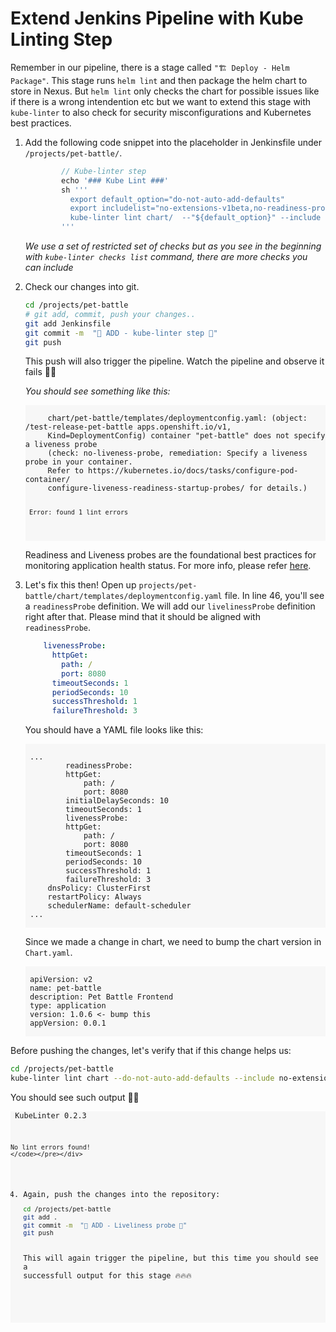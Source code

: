 # Extend Jenkins Pipeline with Kube Linting Step

Remember in our pipeline, there is a stage called `"🏗️ Deploy - Helm Package"`. This stage runs `helm lint` and then package the helm chart to store in Nexus. But `helm lint` only checks the chart for possible issues like if there is a wrong intendention etc but we want to extend this stage with `kube-linter` to also check for security misconfigurations and Kubernetes best practices.

1. Add the following code snippet into the placeholder in Jenkinsfile under `/projects/pet-battle/`.

    ```groovy
			// Kube-linter step
			echo '### Kube Lint ###'
			sh '''
			  export default_option="do-not-auto-add-defaults"
			  export includelist="no-extensions-v1beta,no-readiness-probe,no-liveness-probe,dangling-service,mismatching-selector,writable-host-mount"
			  kube-linter lint chart/  --"${default_option}" --include "${includelist}" 
			'''
    ```
    _We use a set of restricted set of checks but as you see in the beginning with `kube-linter checks list` command, there are more checks you can include_

2. Check our changes into git.
    ```bash
    cd /projects/pet-battle
    # git add, commit, push your changes..
    git add Jenkinsfile
    git commit -m  "🐠 ADD - kube-linter step 🐠"
    git push
    ```
   This push will also trigger the pipeline. Watch the pipeline and observe it fails 🤯🤯

    _You should see something like this:_
    <div class="highlight" style="background: #f7f7f7">
    <pre><code class="language-yaml">
        chart/pet-battle/templates/deploymentconfig.yaml: (object: <no namespace>/test-release-pet-battle apps.openshift.io/v1, 
        Kind=DeploymentConfig) container "pet-battle" does not specify a liveness probe 
        (check: no-liveness-probe, remediation: Specify a liveness probe in your container. 
        Refer to https://kubernetes.io/docs/tasks/configure-pod-container/
        configure-liveness-readiness-startup-probes/ for details.)
        
        Error: found 1 lint errors
    </code></pre></div>

    Readiness and Liveness probes are the foundational best practices for monitoring application health status. For more info, please refer [here](https://docs.openshift.com/container-platform/4.8/applications/application-health.html).

3. Let's fix this then! Open up `projects/pet-battle/chart/templates/deploymentconfig.yaml` file. In line 46, you'll see a `readinessProbe` definition. We will add our `livelinessProbe` definition right after that. Please mind that it should be aligned with `readinessProbe`.

    ```yaml
        livenessProbe:
          httpGet:
            path: /
            port: 8080
          timeoutSeconds: 1
          periodSeconds: 10
          successThreshold: 1
          failureThreshold: 3

    ```
    You should have a YAML file looks like this:
    <div class="highlight" style="background: #f7f7f7">
    <pre><code class="language-yaml">
    ...
            readinessProbe:
            httpGet:
                path: /
                port: 8080
            initialDelaySeconds: 10
            timeoutSeconds: 1
            livenessProbe:
            httpGet:
                path: /
                port: 8080
            timeoutSeconds: 1
            periodSeconds: 10
            successThreshold: 1
            failureThreshold: 3
        dnsPolicy: ClusterFirst
        restartPolicy: Always
        schedulerName: default-scheduler
    ...
    </code></pre></div>

    Since we made a change in chart, we need to bump the chart version in `Chart.yaml`.
    <div class="highlight" style="background: #f7f7f7">
    <pre><code class="language-yaml">
	apiVersion: v2
	name: pet-battle
	description: Pet Battle Frontend
	type: application
	version: 1.0.6 <- bump this
	appVersion: 0.0.1
    </code></pre></div>

  Before pushing the changes, let's verify that if this change helps us:

  ```bash
  cd /projects/pet-battle
  kube-linter lint chart --do-not-auto-add-defaults --include no-extensions-v1beta,no-readiness-probe,no-liveness-probe,dangling-service,mismatching-selector,writable-host-mount
  ```

  You should see such output 💪💪
    <div class="highlight" style="background: #f7f7f7">
    <pre><code class="language-yaml">
    KubeLinter 0.2.3

    No lint errors found!
    </code></pre></div>

4. Again, push the changes into the repository:
	```bash
	cd /projects/pet-battle
	git add .
	git commit -m  "🗻 ADD - Liveliness probe 🗻"
	git push
	``` 
    This will again trigger the pipeline, but this time you should see a successfull output for this stage 🔥🔥🔥
